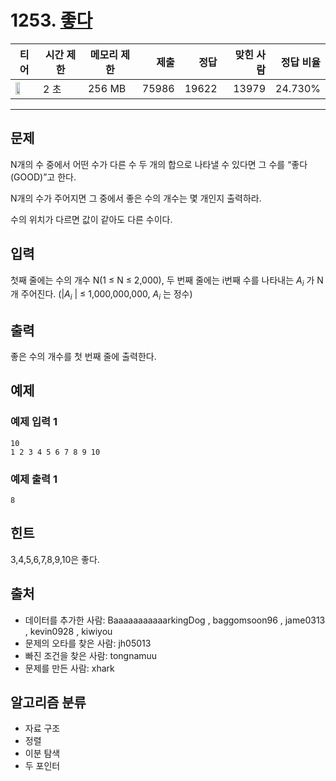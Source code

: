 # 1253. [좋다](https://www.acmicpc.net/problem/1253)

| 티어 | 시간 제한 | 메모리 제한 | 제출 | 정답 | 맞힌 사람 | 정답 비율 |
|---|---|---|---:|---:|---:|---:|
| <img src="https://static.solved.ac/tier_small/12.svg" width="50%" /> | 2 초 | 256 MB | 75986 | 19622 | 13979 | 24.730% |

---

## 문제

N개의 수 중에서 어떤 수가 다른 수 두 개의 합으로 나타낼 수 있다면 그 수를 “좋다(GOOD)”고 한다.

N개의 수가 주어지면 그 중에서 좋은 수의 개수는 몇 개인지 출력하라.

수의 위치가 다르면 값이 같아도 다른 수이다.

## 입력

첫째 줄에는 수의 개수 N(1 ≤ N ≤ 2,000), 두 번째 줄에는 i번째 수를 나타내는 $A_{i}$
가 N개 주어진다. (|$A_{i}$
| ≤ 1,000,000,000, $A_{i}$
는 정수)

## 출력

좋은 수의 개수를 첫 번째 줄에 출력한다.

## 예제

### 예제 입력 1

```
10
1 2 3 4 5 6 7 8 9 10
```

### 예제 출력 1

```
8
```

## 힌트

3,4,5,6,7,8,9,10은 좋다.

## 출처

- 데이터를 추가한 사람: BaaaaaaaaaaarkingDog , baggomsoon96 , jame0313 , kevin0928 , kiwiyou
- 문제의 오타를 찾은 사람: jh05013
- 빠진 조건을 찾은 사람: tongnamuu
- 문제를 만든 사람: xhark

## 알고리즘 분류

- 자료 구조
- 정렬
- 이분 탐색
- 두 포인터

